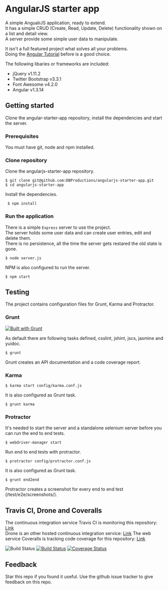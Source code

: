 # AngularJS starter app

A simple AngualrJS application, ready to extend.  
It has a simple CRUD (Create, Read, Update, Delete) functionality shown on a list and detail view.  
A server provide some simple user data to manipulate.

It isn't a full featured project what solves all your problems.  
Doing the [Angular Tutorial](https://docs.angularjs.org/tutorial) before is a good choice.  

The following libaries or frameworks are included:
* jQuery v1.11.2  
* Twitter Bootstrap v3.3.1  
* Font Awesome v4.2.0  
* Angular v1.3.14  

## Getting started

Clone the angular-starter-app repository, install the dependencies and start the server.

### Prerequisites

You must have git, node and npm installed.  

### Clone repository

Clone the angularjs-starter-app repository.

    $ git clone git@github.com:DBProductions/angularjs-starter-app.git
    $ cd angularjs-starter-app

Install the dependencies.

     $ npm install

### Run the application

There is a simple `Express` server to use the project.  
The server holds some user data and can create user entries, edit and delete them.  
There is no persistence, all the time the server gets restared the old state is gone.

    $ node server.js

NPM is also configured to run the server.

    $ npm start

## Testing

The project contains configuration files for Grunt, Karma and Protractor.

### Grunt

[![Built with Grunt](https://cdn.gruntjs.com/builtwith.png)](http://gruntjs.com/)

As default there are following tasks defined, csslint, jshint, jscs, jasmine and yuidoc.

    $ grunt

Grunt creates an API documentation and a code coverage report.

### Karma

    $ karma start config/karma.conf.js

It is also configured as Grunt task.

    $ grunt karma

### Protractor

It's needed to start the server and a standalone selenium server before you can run the end to end tests.

    $ webdriver-manager start

Run end to end tests with protractor.

    $ protractor config/protractor.conf.js

It is also configured as Grunt task.

    $ grunt end2end

Protractor creates a screenshot for every end to end test (/test/e2e/screenshots/).

## Travis CI, Drone and Coveralls

The continuous integration service Travis CI is monitoring this repository: [Link](https://travis-ci.org/DBProductions/angularjs-starter-app)  
Drone is an other hosted continuous integration service: [Link](https://drone.io/github.com/DBProductions/angularjs-starter-app)
The web service Coveralls is tracking code coverage for this repository: [Link](https://coveralls.io/r/DBProductions/angularjs-starter-app)

![Build Status](https://travis-ci.org/DBProductions/angularjs-starter-app.svg?branch=master) 
[![Build Status](https://drone.io/github.com/DBProductions/angularjs-starter-app/status.png)](https://drone.io/github.com/DBProductions/angularjs-starter-app/latest)
[![Coverage Status](https://coveralls.io/repos/DBProductions/angularjs-starter-app/badge.png)](https://coveralls.io/r/DBProductions/angularjs-starter-app)

## Feedback
Star this repo if you found it useful. Use the github issue tracker to give feedback on this repo.